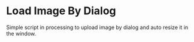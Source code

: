 Load Image By Dialog
====================
Simple script in processing to upload image by dialog and auto resize it in the window.

